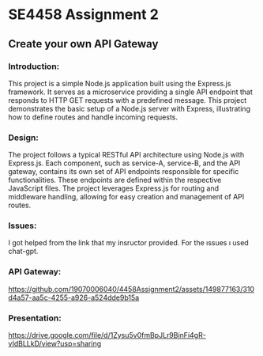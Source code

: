 # SE4458 Assignment 2 
## Create your own API Gateway

### Introduction:
This project is a simple Node.js application built using the Express.js framework. It serves as a microservice providing a single API endpoint that responds to HTTP GET requests with a predefined message. This project demonstrates the basic setup of a Node.js server with Express, illustrating how to define routes and handle incoming requests.

### Design:
The project follows a typical RESTful API architecture using Node.js with Express.js. Each component, such as service-A, service-B, and the API gateway, contains its own set of API endpoints responsible for specific functionalities. These endpoints are defined within the respective JavaScript files. The project leverages Express.js for routing and middleware handling, allowing for easy creation and management of API routes. 

### Issues:
I got helped from the link that my insructor provided. For the ıssues ı used chat-gpt.

### API Gateway:
https://github.com/19070006040/4458Assignment2/assets/149877163/310d4a57-aa5c-4255-a926-a524dde9b15a

### Presentation:
https://drive.google.com/file/d/1Zysu5v0fmBpJLr9BinFi4gR-vIdBLLkD/view?usp=sharing

